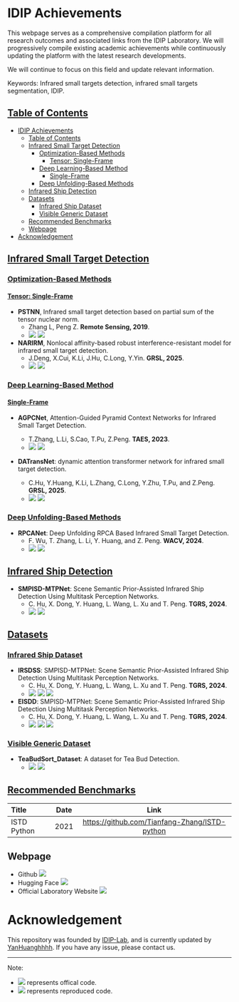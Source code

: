 # IDIP Achievements
<!-- [![Awesome](https://cdn.rawgit.com/sindresorhus/awesome/d7305f38d29fed78fa85652e3a63e154dd8e8829/media/badge.svg)](https://github.com/Tianfang-Zhang/awesome-infrared-small-targets) -->

This webpage serves as a comprehensive compilation platform for all research outcomes and associated links from the IDIP Laboratory. We will progressively compile existing academic achievements while continuously updating the platform with the latest research developments.

We will continue to focus on this field and update relevant information.

Keywords: Infrared small targets detection, infrared small targets segmentation, IDIP.


## [Table of Contents](#table-of-contents)
- [IDIP Achievements](#idip-achievements)
  - [Table of Contents](#table-of-contents)
  - [Infrared Small Target Detection](#infrared-small-target-detection)
    - [Optimization-Based Methods](#optimization-based-methods)
      - [Tensor: Single-Frame](#tensor-single-frame)
    - [Deep Learning-Based Method](#deep-learning-based-method)
      - [Single-Frame](#single-frame)
    - [Deep Unfolding-Based Methods](#deep-unfolding-based-methods)
  - [Infrared Ship Detection](#infrared-ship-detection)
  - [Datasets](#datasets)
    - [Infrared Ship Dataset](#infrared-ship-dataset)
    - [Visible Generic Dataset](#visible-generic-dataset)
  - [Recommended Benchmarks](#recommended-benchmarks)
  - [Webpage](#webpage)
- [Acknowledgement](#acknowledgement)


<!-- ## SOTA Methods with Code

| Title  | Venue | Date  | Code |  Topic  |
|:------|:------:|:------:|:------:|:------:| -->
## [Infrared Small Target Detection](#table-of-contents)
### [Optimization-Based Methods](#table-of-contents)
#### [Tensor: Single-Frame](#table-of-contents)
- **PSTNN**, Infrared small target detection based on partial sum of the tensor nuclear norm.
  - Zhang L, Peng Z. **Remote Sensing, 2019**.
  - [![](https://img.shields.io/badge/Link-Paper-blue)](https://www.mdpi.com/2072-4292/11/4/382) [![](https://img.shields.io/badge/Code-Matlab-orange)](https://github.com/Lanneeee/Infrared-Small-Target-Detection-based-on-PSTNN)
- **NARIRM**, Nonlocal affinity-based robust interference-resistant model for infrared small target detection.
  - J.Deng, X.Cui, K.Li, J.Hu, C.Long, Y.Yin. **GRSL, 2025**.
  - [![](https://img.shields.io/badge/Link-Paper-blue)](https://ieeexplore.ieee.org/abstract/document/10980125) [![](https://img.shields.io/badge/Code-python-orange)](https://github.com/djk1997-jk/NARIRM)

### [Deep Learning-Based Method](#table-of-contents)
#### [Single-Frame](#table-of-contents)
- **AGPCNet**, Attention-Guided Pyramid Context Networks for Infrared Small Target Detection.
  - T.Zhang, L.Li, S.Cao, T.Pu, Z.Peng. **TAES, 2023**.
  - [![](https://img.shields.io/badge/Link-Paper-blue)](https://arxiv.org/abs/2111.03580) [![](https://img.shields.io/badge/Code-PyTorch-orange)](https://github.com/Tianfang-Zhang/AGPCNet)

- **DATransNet**: dynamic attention transformer network for infrared small target detection.
  - C.Hu, Y.Huang, K.Li, L.Zhang, C.Long, Y.Zhu, T.Pu, and Z.Peng. **GRSL, 2025**.
  - [![](https://img.shields.io/badge/Link-Paper-blue)](https://ieeexplore.ieee.org/abstract/document/10947728) [![](https://img.shields.io/badge/Code-PyTorch-orange)](https://github.com/greekinRoma/DATransNet)

### [Deep Unfolding-Based Methods](#table-of-contents)

- **RPCANet**: Deep Unfolding RPCA Based Infrared Small Target Detection.
  - F. Wu, T. Zhang, L. Li, Y. Huang, and Z. Peng. **WACV, 2024**.
  - [![](https://img.shields.io/badge/Link-Paper-blue)](https://openaccess.thecvf.com/content/WACV2024/html/Wu_RPCANet_Deep_Unfolding_RPCA_Based_Infrared_Small_Target_Detection_WACV_2024_paper.html) [![](https://img.shields.io/badge/Code-PyTorch-orange)](https://github.com/fengyiwu98/RPCANet)
  
## [Infrared Ship Detection](#table-of-contents)
- **SMPISD-MTPNet**: Scene Semantic Prior-Assisted Infrared Ship Detection Using Multitask Perception Networks.
  - C. Hu, X. Dong, Y. Huang, L. Wang, L. Xu and T. Peng. **TGRS, 2024**.
  - [![](https://img.shields.io/badge/Link-Paper-blue)](https://ieeexplore.ieee.org/abstract/document/10802996) [![](https://img.shields.io/badge/Code-PyTorch-orange)](https://github.com/greekinRoma/SMPISD-MTPNet)

## [Datasets](#table-of-contents)
### [Infrared Ship Dataset](#table-of-contents)
- **IRSDSS**: SMPISD-MTPNet: Scene Semantic Prior-Assisted Infrared Ship Detection Using Multitask Perception Networks.
  - C. Hu, X. Dong, Y. Huang, L. Wang, L. Xu and T. Peng. **TGRS, 2024**.
  - [![](https://img.shields.io/badge/Link-Paper-blue)](https://ieeexplore.ieee.org/abstract/document/10802996) [![](https://img.shields.io/badge/Code-PyTorch-orange)](https://github.com/greekinRoma/SMPISD-MTPNet) [![](https://img.shields.io/badge/Link-Dataset-green)](https://pan.baidu.com/s/1FwSVOrNgu1XJO6EvucWNGA?pwd=hchc)
- **EISDD**: SMPISD-MTPNet: Scene Semantic Prior-Assisted Infrared Ship Detection Using Multitask Perception Networks.
  - C. Hu, X. Dong, Y. Huang, L. Wang, L. Xu and T. Peng. **TGRS, 2024**.
  - [![](https://img.shields.io/badge/Link-Paper-blue)](https://ieeexplore.ieee.org/abstract/document/10802996) [![](https://img.shields.io/badge/Code-PyTorch-orange)](https://github.com/greekinRoma/SMPISD-MTPNet) [![](https://img.shields.io/badge/Link-Dataset-green)](https://pan.baidu.com/s/1FwSVOrNgu1XJO6EvucWNGA?pwd=hchc)
### [Visible Generic Dataset](#table-of-contents)
- **TeaBudSort_Dataset**: A dataset for Tea Bud Detection.
  - [![](https://img.shields.io/badge/Code-PyTorch-orange)](https://github.com/IDIP-Lab/TeaBudSort#) [![](https://img.shields.io/badge/Link-Dataset-green)](https://huggingface.co/datasets/IDIP-Lab/TeaBudSort_Dataset/tree/main)


## [Recommended Benchmarks](#table-of-contents)
| Title  |  Date  | Link |
|:------|:------:|:------:|
|ISTD Python|2021|https://github.com/Tianfang-Zhang/ISTD-python|

## Webpage
- Github [![](https://img.shields.io/badge/Link-Website-yellow)](https://github.com/IDIP-Lab)
- Hugging Face [![](https://img.shields.io/badge/Link-Website-yellow)](https://huggingface.co/IDIP-Lab)
- Official Laboratory Website [![](https://img.shields.io/badge/Link-Website-yellow)](https://idiplab.uestc.cn/)

# Acknowledgement
This repository was founded by [IDIP-Lab](https://github.com/IDIP-Lab), and is currently updated by [YanHuanghhhh](https://github.com/YanHuanghhhh). If you have any issue, please contact us.


-----
Note:

- ![](https://img.shields.io/badge/Code-PyTorch-orange) represents offical code.
- ![](https://img.shields.io/badge/Code-PyTorch-green) represents reproduced code.
